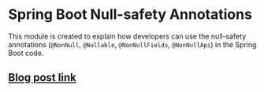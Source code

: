 # Spring Boot Null-safety Annotations

This module is created to explain how developers can use the null-safety annotations (`@NonNull`, `@Nullable`, `@NonNullFields`, `@NonNullApi`) in the Spring Boot code.

## [Blog post link](https://reflectoring.io/spring-boot-null-safety-annotations/)